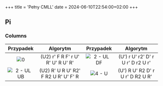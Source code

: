 +++
title = 'Pełny CMLL'
date = 2024-06-10T22:54:00+02:00
+++

## Pi

### Columns

|                 Przypadek                 |               Algorytm               |                 Przypadek                 |             Algorytm              |
|:-----------------------------------------:|:------------------------------------:|:-----------------------------------------:|:---------------------------------:|
|        ![0](/cmll/full/pi/5/0.png)        |  (U2) r' F R F' r U' R' U' R U' R'   | ![2 - UL DF](/cmll/full/pi/5/2-UL-DF.png) | (U') r U' r2' D' r U r' D r2 U r' |
| ![2 - UL UB](/cmll/full/pi/5/2-UL-UB.png) | (U2) R' U R U' R2' F R2 U R' U' F' R |     ![4 - U](/cmll/full/pi/5/4-U.png)     | (U') R U' R2 D' r U r' D R2 U R'  |
